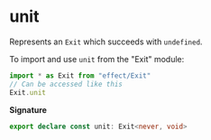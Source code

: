 # unit

Represents an `Exit` which succeeds with `undefined`.

To import and use `unit` from the "Exit" module:

```ts
import * as Exit from "effect/Exit"
// Can be accessed like this
Exit.unit
```

**Signature**

```ts
export declare const unit: Exit<never, void>
```
